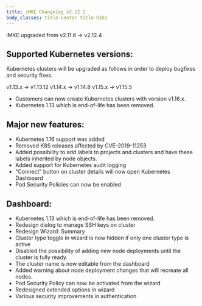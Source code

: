 ```yaml
---
title: iMKE Changelog v2.12.2
body_classes: title-center title-h1h2
---
```


iMKE upgraded from v2.11.6 → v2.12.4

## Supported Kubernetes versions:

Kubernetes clusters will be upgraded as follows in order to deploy bugfixes and security fixes.

v1.13.x -> v1.13.12
v1.14.x -> v1.14.8
v1.15.x -> v1.15.5

- Customers can now create Kubernetes clusters with version v1.16.x.
- Kubernetes 1.13 which is end-of-life has been removed.

## Major new features:

- Kubernetes 1.16 support was added
- Removed K8S releases affected by CVE-2019-11253
- Added possibility to add labels to projects and clusters and have these labels inherited by node objects.
- Added support for Kubernetes audit logging
- "Connect" button on cluster details will now open Kubernetes Dashboard
- Pod Security Policies can now be enabled

## Dashboard:

- Kubernetes 1.13 which is end-of-life has been removed.
- Redesign dialog to manage SSH keys on cluster
- Redesign Wizard: Summary
- Cluster type toggle in wizard is now hidden if only one cluster type is active
- Disabled the possibility of adding new node deployments until the cluster is fully ready.
- The cluster name is now editable from the dashboard
- Added warning about node deployment changes that will recreate all nodes.
- Pod Security Policy can now be activated from the wizard
- Redesigned extended options in wizard
- Various security improvements in authentication
